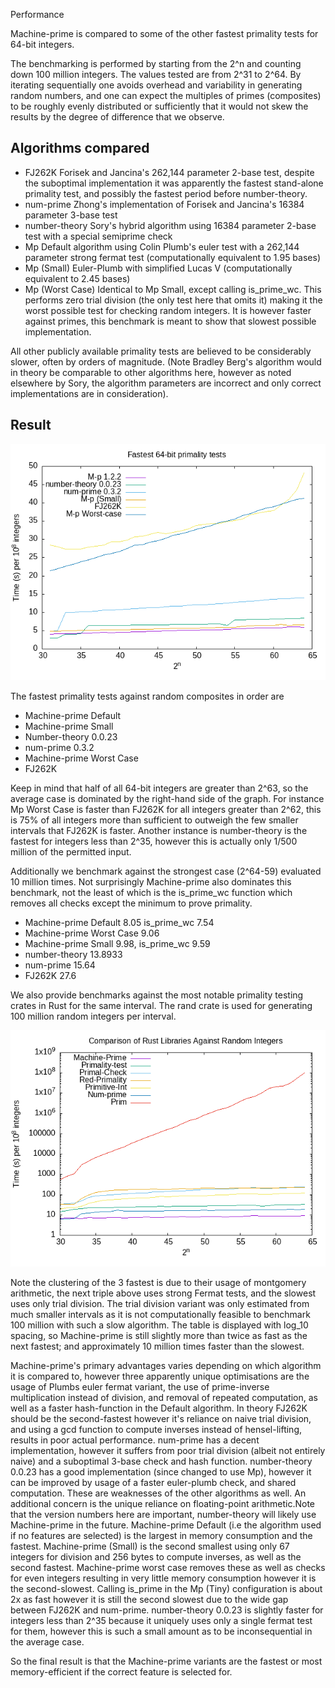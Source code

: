 Performance 

Machine-prime is compared to some of the other fastest primality tests for 64-bit integers. 

The benchmarking is performed by starting from the 2^n and counting down 100 million integers. The values tested are from 2^31 to 2^64. By iterating sequentially one avoids overhead and variability in generating random numbers, and one can expect the multiples of primes (composites) to be roughly evenly distributed or sufficiently that it would not skew the results by the degree of difference that we observe. 


## Algorithms compared
- FJ262K Forisek and Jancina's 262,144 parameter 2-base test, despite the suboptimal implementation it was apparently the fastest stand-alone primality test, and possibly the fastest period before number-theory. 
- num-prime Zhong's implementation of Forisek and Jancina's 16384 parameter 3-base test
- number-theory Sory's hybrid algorithm using 16384 parameter 2-base test with a special semiprime check 
- Mp Default algorithm using Colin Plumb's euler test with a 262,144 parameter strong fermat test (computationally equivalent to 1.95 bases)
- Mp (Small) Euler-Plumb with simplified Lucas V (computationally equivalent to 2.45 bases) 
- Mp (Worst Case) Identical to Mp Small, except calling is_prime_wc. This performs zero trial division (the only test here that omits it) making it the worst possible test for checking random integers. It is however faster against primes, this benchmark is meant to show that slowest possible implementation. 


All other publicly available primality tests are believed to be considerably slower, often by orders of magnitude. (Note Bradley Berg's algorithm would in theory be comparable to other algorithms here, however as noted elsewhere by Sory, the algorithm parameters are incorrect and only correct implementations are in consideration).

## Result

![Primality benchmark](https://github.com/JASory/machine-prime/blob/main/primality.png)

The fastest primality tests against random composites in order are 

- Machine-prime Default
- Machine-prime Small
- Number-theory 0.0.23
- num-prime 0.3.2
- Machine-prime Worst Case
- FJ262K


Keep in mind that half of all 64-bit integers are greater than 2^63, so the average case is dominated by the right-hand side of the graph. For instance Mp Worst Case is faster than FJ262K for all integers greater than 2^62, this is 75% of all integers more than sufficient to outweigh the few smaller intervals that FJ262K is faster. Another instance is number-theory is the fastest for integers less than 2^35, however this is actually only 1/500 million of the permitted input. 

Additionally we benchmark against the strongest case (2^64-59) evaluated 10 million times. Not surprisingly Machine-prime also dominates this benchmark, not the least of which is the is_prime_wc function which removes all checks except the minimum to prove primality. 

- Machine-prime Default 8.05  is_prime_wc 7.54
- Machine-prime Worst Case 9.06
- Machine-prime Small 9.98, is_prime_wc 9.59
- number-theory 13.8933
- num-prime 15.64
- FJ262K 27.6


We also provide benchmarks against the most notable primality testing crates in Rust for the same interval. The rand crate is used for generating 100 million random integers per interval. 

  ![Rand benchmark](https://github.com/JASory/machine-prime/blob/main/rustcomp.png)

 Note the clustering of the 3 fastest is due to their usage of montgomery arithmetic, the next triple above uses strong Fermat tests, and the slowest uses only trial division. The trial division variant was only estimated from much smaller intervals as it is not computationally feasible to benchmark 100 million with such a slow algorithm.  The table is displayed with log_10 spacing, so Machine-prime is still slightly more than twice as fast as the next fastest; and approximately 10 million times faster than the slowest. 

Machine-prime's primary advantages varies depending on which algorithm it is compared to, however three apparently unique optimisations are the usage of Plumbs euler fermat variant, the use of prime-inverse multiplication instead of division, and 
removal of repeated computation, as well as a faster hash-function in the Default algorithm. In theory FJ262K should be the second-fastest however it's reliance on naive trial division, and using a gcd function to compute inverses instead of hensel-lifting, results in poor actual performance. num-prime has a decent implementation, however it suffers from poor trial division (albeit not entirely naive) and a suboptimal 3-base check and hash function. number-theory 0.0.23 has a good implementation (since changed to use Mp), however it can be improved by usage of a faster euler-plumb check, and shared computation. These are weaknesses of the other algorithms as well. An additional concern is the unique reliance on floating-point arithmetic.Note that the version numbers here are important, number-theory will likely use Machine-prime in the future. 
Machine-prime Default (i.e the algorithm used if no features are selected) is the largest in memory consumption and the fastest. Machine-prime (Small) is the second smallest using only 67 integers for division and 256 bytes to compute inverses, as well as the second fastest. 
Machine-prime worst case  removes these  as well as checks for even integers resulting in very little memory consumption however it is the second-slowest. Calling is_prime in the Mp (Tiny) configuration is about 2x as fast however  it is still the second slowest due to the wide gap between FJ262K and num-prime. 
number-theory 0.0.23 is slightly faster for integers less than 2^35 because it uniquely uses only a single fermat test for them, however this is such a small amount as to be inconsequential in the average case. 

So the final result is that the Machine-prime variants are the fastest or most memory-efficient if the correct feature is selected for. 
